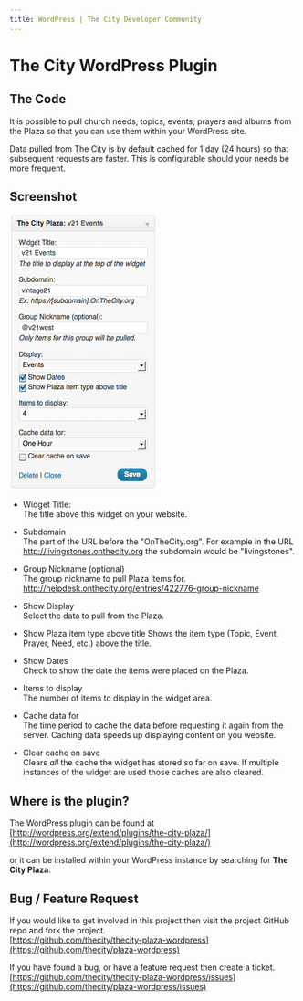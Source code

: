 ```yaml
---
title: WordPress | The City Developer Community
---
```


# The City WordPress Plugin


## The Code

It is possible to pull church needs, topics, events, prayers and albums from the Plaza so that you can use them within your WordPress site.

Data pulled from The City is by default cached for 1 day (24 hours) so that subsequent requests are faster. This is configurable should your needs be more frequent.



## Screenshot

![Screenshot](/images/plaza-wordpress/widget.png) 


* Widget Title:  
The title above this widget on your website.

* Subdomain  
The part of the URL before the "OnTheCity.org".  For example in the URL http://livingstones.onthecity.org the subdomain would be "livingstones".

* Group Nickname (optional)  
The group nickname to pull Plaza items for.  
http://helpdesk.onthecity.org/entries/422776-group-nickname

* Show Display  
Select the data to pull from the Plaza.

* Show Plaza item type above title 
Shows the item type (Topic, Event, Prayer, Need, etc.) above the title.

* Show Dates  
Check to show the date the items were placed on the Plaza.

* Items to display    
The number of items to display in the widget area.

* Cache data for  
The time period to cache the data before requesting it again from the server.  Caching data speeds up displaying content on you website.

* Clear cache on save  
Clears *all* the cache the widget has stored so far on save.  If multiple instances of the widget are used those caches are also cleared.


## Where is the plugin?

The WordPress plugin can be found at  
[http://wordpress.org/extend/plugins/the-city-plaza/](http://wordpress.org/extend/plugins/the-city-plaza/) 

or it can be installed within your WordPress instance by searching for **The City Plaza**.



## Bug / Feature Request

If you would like to get involved in this project then visit the project GitHub repo and fork the project.  
[https://github.com/thecity/thecity-plaza-wordpress](https://github.com/thecity/plaza-wordpress) 


If you have found a bug, or have a feature request then create a ticket.  
[https://github.com/thecity/thecity-plaza-wordpress/issues](https://github.com/thecity/plaza-wordpress/issues)
